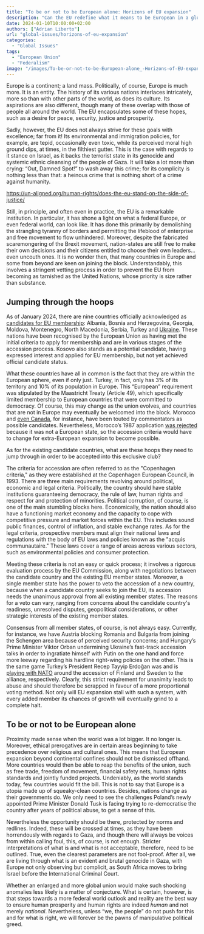 ```yaml
---
title: "To be or not to be European alone: Horizons of EU expansion"
description: "Can the EU redefine what it means to be European in a globally connected world?"
date: 2024-01-10T10:00:00+02:00
authors: ["Adrian Liberto"]
url: "global-issues/horizons-of-eu-expansion"
categories: 
  - "Global Issues"
tags: 
  - "European Union"
  - "Federalism"
image: "/images/To-be-or-not-to-be-European-alone_-Horizons-of-EU-expansion.jpg"
---
```

Europe is a continent; a land mass. Politically, of course, Europe is much more. It is an entity. The history of its various nations interlaces intricately, more so than with other parts of the world, as does its culture. Its aspirations are also different, though many of these overlap with those of people all around the world. The EU encapsulates some of these hopes, such as a desire for peace, security, justice and prosperity.

Sadly, however, the EU does not always strive for these goals with excellence; far from it! Its environmental and immigration policies, for example, are tepid, occasionally even toxic, while its perceived moral high ground dips, at times, in the filthiest gutter. This is the case with regards to it stance on Israel, as it backs the terrorist state in its genocide and systemic ethnic cleansing of the people of Gaza. It will take a lot more than crying: “Out, Damned Spot!” to wash away this crime; for its complicity is nothing less than that: a heinous crime that is nothing short of a crime against humanity.

https://un-aligned.org/human-rights/does-the-eu-stand-on-the-side-of-justice/

Still, in principle, and often even in practice, the EU is a remarkable institution. In particular, it has shone a light on what a federal Europe, or even federal world, can look like. It has done this primarily by demolishing the strangling tyranny of borders and permitting the lifeblood of enterprise and free movement to flow unhindered. Moreover, despite the fabricated scaremongering of the Brexit movement, nation-states are still free to make their own decisions and their citizens entitled to choose their own leaders... even uncouth ones. It is no wonder then, that many countries in Europe and some from beyond are keen on joining the block. Understandably, this involves a stringent vetting process in order to prevent the EU from becoming as tarnished as the United Nations, whose priority is size rather than substance.

## **Jumping through the hoops**

As of January 2024, there are nine countries officially acknowledged as [candidates for EU membership](https://european-union.europa.eu/principles-countries-history/eu-enlargement_en): Albania, Bosnia and Herzegovina, Georgia, Moldova, Montenegro, North Macedonia, Serbia, Turkey and [Ukraine](https://un-aligned.org/tag/ukraine/). These nations have been recognised by the European Union as having met the initial criteria to apply for membership and are in various stages of the accession process. Kosovo also stands as a potential candidate, having expressed interest and applied for EU membership, but not yet achieved official candidate status. 

What these countries have all in common is the fact that they are within the European sphere, even if only just. Turkey, in fact, only has 3% of its territory and 10% of its population in Europe. This “European” requirement was stipulated by the Maastricht Treaty (Article 49), which specifically limited membership to European countries that were committed to democracy. Of course, this may change as the union evolves, and countries that are not in Europe may eventually be welcomed into the block. Morocco and [even Canada](https://www.spiegel.de/international/german-papers-it-s-time-for-canada-to-join-the-eu-a-344556.html), for instance, have been touted by commentators as possible candidates. Nevertheless, Morocco’s 1987 application [was rejected](https://arc.net/l/quote/mrtszooz) because it was not a European state, so the accession criteria would have to change for extra-European expansion to become possible.

As for the existing candidate countries, what are these hoops they need to jump through in order to be accepted into this exclusive club?

The criteria for accession are often referred to as the "Copenhagen criteria," as they were established at the Copenhagen European Council, in 1993. There are three main requirements revolving around political, economic and legal criteria. Politically, the country should have stable institutions guaranteeing democracy, the rule of law, human rights and respect for and protection of minorities. Political corruption, of course, is one of the main stumbling blocks here. Economically, the nation should also have a functioning market economy and the capacity to cope with competitive pressure and market forces within the EU. This includes sound public finances, control of inflation, and stable exchange rates. As for the legal criteria, prospective members must align their national laws and regulations with the body of EU laws and policies known as the "acquis communautaire." These laws cover a range of areas across various sectors, such as environmental policies and consumer protection.

Meeting these criteria is not an easy or quick process; it involves a rigorous evaluation process by the EU Commission, along with negotiations between the candidate country and the existing EU member states. Moreover, a single member state has the power to veto the accession of a new country, because when a candidate country seeks to join the EU, its accession needs the unanimous approval from all existing member states. The reasons for a veto can vary, ranging from concerns about the candidate country's readiness, unresolved disputes, geopolitical considerations, or other strategic interests of the existing member states.

Consensus from all member states, of course, is not always easy. Currently, for instance, we have Austria blocking Romania and Bulgaria from joining the Schengen area because of perceived security concerns; and Hungary’s Prime Minister Viktor Orban undermining Ukraine’s fast-track accession talks in order to ingratiate himself with Putin on the one hand and force more leeway regarding his hardline right-wing policies on the other. This is the same game Turkey’s President Recep Tayyip Erdoğan was and is [playing with NATO](https://www.aljazeera.com/news/2023/7/10/turkeys-erdogan-agrees-to-back-swedish-nato-bid-stoltenberg) around the accession of Finland and Sweden to the alliance, respectively. Clearly, this strict requirement for unanimity leads to abuse and should therefore be scrapped in favour of a more proportional voting method. Not only will EU expansion stall with such a system, with every added member its chances of growth will eventually grind to a complete halt. 

## **To be or not to be European alone**

Proximity made sense when the world was a lot bigger. It no longer is. Moreover, ethical prerogatives are in certain areas beginning to take precedence over religious and cultural ones. This means that European expansion beyond continental confines should not be dismissed offhand. More countries would then be able to reap the benefits of the union, such as free trade, freedom of movement, financial safety nets, human rights standards and jointly funded projects. Undeniably, as the world stands today, few countries would fit the bill. This is not to say that Europe is a utopia made up of squeaky-clean countries. Besides, nations change as their governments do. We only need to see the challenges Poland’s newly appointed Prime Minister Donald Tusk is facing trying to re-democratise the country after years of political abuse, to get a sense of this. 

Nevertheless the opportunity should be there, protected by norms and redlines. Indeed, these will be crossed at times, as they have been horrendously with regards to Gaza, and though there will always be voices from within calling foul, this, of course, is not enough. Stricter interpretations of what is and what is not acceptable, therefore, need to be outlined. True, even the clearest parameters are not fool-proof. After all, we are living through what is an evident and brutal genocide in Gaza, with Europe not only observing but complicit, as South Africa moves to bring Israel before the International Criminal Court. 

Whether an enlarged and more global union would make such shocking anomalies less likely is a matter of conjecture. What is certain, however, is that steps towards a more federal world outlook and reality are the best way to ensure human prosperity and human rights are indeed _human_ and not merely _national_. Nevertheless, unless “we, the people” do not push for this and for what is right, we will forever be the pawns of manipulative political greed.
